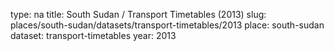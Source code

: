 type: na
title: South Sudan / Transport Timetables (2013)
slug: places/south-sudan/datasets/transport-timetables/2013
place: south-sudan
dataset: transport-timetables
year: 2013
